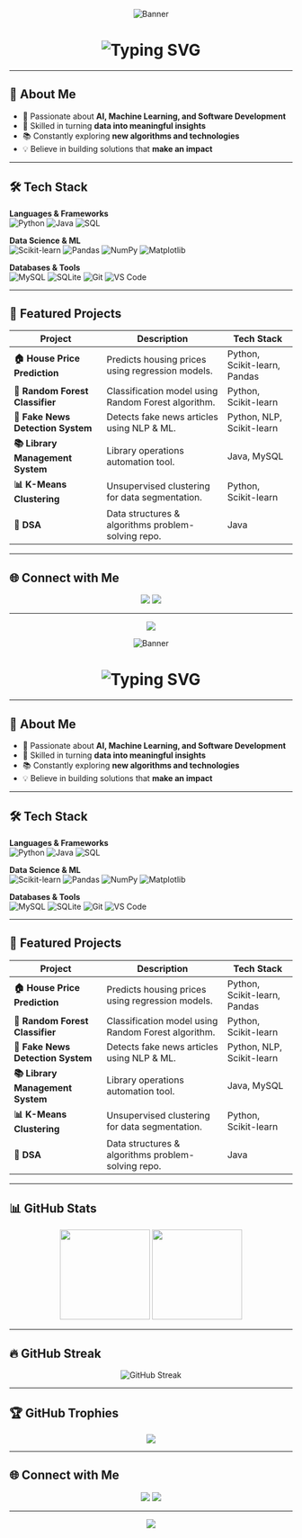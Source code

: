 <!-- Banner -->
<p align="center">
  <img src="https://capsule-render.vercel.app/api?type=waving&color=00f700&height=200&section=header&text=Welcome%20to%20Charan's%20GitHub!&fontSize=40&fontColor=ffffff&animation=fadeIn&fontAlignY=35" alt="Banner" />
</p>

<!-- Typing Animation Header -->
<h1 align="center">
  <img src="https://readme-typing-svg.herokuapp.com?font=Fira+Code&size=26&pause=1000&color=00F700&center=true&vCenter=true&width=550&lines=Hi+%F0%9F%91%8B%2C+I'm+Charan;Machine+Learning+%26+Data+Science;Artificial+Intelligence;Problem+Solver+%26+Tech+Explorer" alt="Typing SVG" />
</h1>

---

## 🚀 About Me
- 🎯 Passionate about **AI, Machine Learning, and Software Development**  
- 🤖 Skilled in turning **data into meaningful insights**  
- 📚 Constantly exploring **new algorithms and technologies**  
- 💡 Believe in building solutions that **make an impact**

---

## 🛠 Tech Stack

**Languages & Frameworks**  
![Python](https://img.shields.io/badge/-Python-3776AB?style=flat&logo=python&logoColor=white)
![Java](https://img.shields.io/badge/-Java-ED8B00?style=flat&logo=java&logoColor=white)
![SQL](https://img.shields.io/badge/-SQL-4479A1?style=flat&logo=mysql&logoColor=white)

**Data Science & ML**  
![Scikit-learn](https://img.shields.io/badge/-Scikit--learn-F7931E?style=flat&logo=scikit-learn&logoColor=white)
![Pandas](https://img.shields.io/badge/-Pandas-150458?style=flat&logo=pandas)
![NumPy](https://img.shields.io/badge/-NumPy-013243?style=flat&logo=numpy&logoColor=white)
![Matplotlib](https://img.shields.io/badge/-Matplotlib-11557C?style=flat)

**Databases & Tools**  
![MySQL](https://img.shields.io/badge/-MySQL-005C84?style=flat&logo=mysql&logoColor=white)
![SQLite](https://img.shields.io/badge/-SQLite-07405E?style=flat&logo=sqlite&logoColor=white)
![Git](https://img.shields.io/badge/-Git-F05032?style=flat&logo=git&logoColor=white)
![VS Code](https://img.shields.io/badge/-VS%20Code-007ACC?style=flat&logo=visualstudiocode&logoColor=white)

---

## 📂 Featured Projects

| Project | Description | Tech Stack |
|---------|-------------|------------|
| **🏠 House Price Prediction** | Predicts housing prices using regression models. | Python, Scikit-learn, Pandas |
| **🌲 Random Forest Classifier** | Classification model using Random Forest algorithm. | Python, Scikit-learn |
| **📰 Fake News Detection System** | Detects fake news articles using NLP & ML. | Python, NLP, Scikit-learn |
| **📚 Library Management System** | Library operations automation tool. | Java, MySQL |
| **📊 K-Means Clustering** | Unsupervised clustering for data segmentation. | Python, Scikit-learn |
| **🧮 DSA** | Data structures & algorithms problem-solving repo. | Java |

---

## 🌐 Connect with Me
<p align="center">
  <a href="mailto:your-email@example.com"><img src="https://img.shields.io/badge/-Email-D14836?style=for-the-badge&logo=gmail&logoColor=white"/></a>
  <a href="https://www.linkedin.com/in/your-linkedin"><img src="https://img.shields.io/badge/-LinkedIn-0077B5?style=for-the-badge&logo=linkedin&logoColor=white"/></a>
</p>

---

<!-- Wave Animation Footer -->
<p align="center">
  <img src="https://capsule-render.vercel.app/api?type=waving&color=00f700&height=100&section=footer"/>
</p>

<!-- Banner -->
<p align="center">
  <img src="https://capsule-render.vercel.app/api?type=waving&color=00f700&height=200&section=header&text=Welcome%20to%20Charan's%20GitHub!&fontSize=40&fontColor=ffffff&animation=fadeIn&fontAlignY=35" alt="Banner" />
</p>

<!-- Typing Animation Header -->
<h1 align="center">
  <img src="https://readme-typing-svg.herokuapp.com?font=Fira+Code&size=26&pause=1000&color=00F700&center=true&vCenter=true&width=550&lines=Hi+%F0%9F%91%8B%2C+I'm+Charan;Machine+Learning+%26+Data+Science+Enthusiast;Software+Developer;Problem+Solver+%26+Tech+Explorer" alt="Typing SVG" />
</h1>

---

## 🚀 About Me
- 🎯 Passionate about **AI, Machine Learning, and Software Development**  
- 🤖 Skilled in turning **data into meaningful insights**  
- 📚 Constantly exploring **new algorithms and technologies**  
- 💡 Believe in building solutions that **make an impact**

---

## 🛠 Tech Stack

**Languages & Frameworks**  
![Python](https://img.shields.io/badge/-Python-3776AB?style=flat&logo=python&logoColor=white)
![Java](https://img.shields.io/badge/-Java-ED8B00?style=flat&logo=java&logoColor=white)
![SQL](https://img.shields.io/badge/-SQL-4479A1?style=flat&logo=mysql&logoColor=white)

**Data Science & ML**  
![Scikit-learn](https://img.shields.io/badge/-Scikit--learn-F7931E?style=flat&logo=scikit-learn&logoColor=white)
![Pandas](https://img.shields.io/badge/-Pandas-150458?style=flat&logo=pandas)
![NumPy](https://img.shields.io/badge/-NumPy-013243?style=flat&logo=numpy&logoColor=white)
![Matplotlib](https://img.shields.io/badge/-Matplotlib-11557C?style=flat)

**Databases & Tools**  
![MySQL](https://img.shields.io/badge/-MySQL-005C84?style=flat&logo=mysql&logoColor=white)
![SQLite](https://img.shields.io/badge/-SQLite-07405E?style=flat&logo=sqlite&logoColor=white)
![Git](https://img.shields.io/badge/-Git-F05032?style=flat&logo=git&logoColor=white)
![VS Code](https://img.shields.io/badge/-VS%20Code-007ACC?style=flat&logo=visualstudiocode&logoColor=white)

---

## 📂 Featured Projects

| Project | Description | Tech Stack |
|---------|-------------|------------|
| **🏠 House Price Prediction** | Predicts housing prices using regression models. | Python, Scikit-learn, Pandas |
| **🌲 Random Forest Classifier** | Classification model using Random Forest algorithm. | Python, Scikit-learn |
| **📰 Fake News Detection System** | Detects fake news articles using NLP & ML. | Python, NLP, Scikit-learn |
| **📚 Library Management System** | Library operations automation tool. | Java, MySQL |
| **📊 K-Means Clustering** | Unsupervised clustering for data segmentation. | Python, Scikit-learn |
| **🧮 DSA** | Data structures & algorithms problem-solving repo. | Java |

---

## 📊 GitHub Stats
<p align="center">
  <img src="https://github-readme-stats.vercel.app/api?username=charan7733&show_icons=true&theme=tokyonight" height="160"/>
  <img src="https://github-readme-stats.vercel.app/api/top-langs/?username=charan7733&layout=compact&theme=tokyonight" height="160"/>
</p>

---

## 🔥 GitHub Streak
<p align="center">
  <img src="https://github-readme-streak-stats.herokuapp.com/?user=charan7733&theme=tokyonight" alt="GitHub Streak"/>
</p>

---

## 🏆 GitHub Trophies
<p align="center">
  <img src="https://github-profile-trophy.vercel.app/?username=charan7733&theme=tokyonight&no-frame=true&row=1&column=6" />
</p>

---

## 🌐 Connect with Me
<p align="center">
  <a href="mailto:your-email@example.com"><img src="https://img.shields.io/badge/-Email-D14836?style=for-the-badge&logo=gmail&logoColor=white"/></a>
  <a href="https://www.linkedin.com/in/your-linkedin"><img src="https://img.shields.io/badge/-LinkedIn-0077B5?style=for-the-badge&logo=linkedin&logoColor=white"/></a>
</p>

---

<!-- Wave Animation Footer -->
<p align="center">
  <img src="https://capsule-render.vercel.app/api?type=waving&color=00f700&height=100&section=footer"/>
</p>

